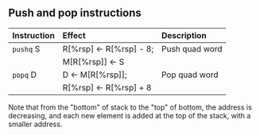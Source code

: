 ## Push and pop instructions
| Instruction | Effect                                     | Description    |
| :---------- | :----------------------------------------- | :------------- |
| `pushq` S   | R[%rsp] $\leftarrow$ R[%rsp] - 8;         | Push quad word |
|             | M[R[%rsp]] $\leftarrow$ S                   |                |
| `popq` D    | D $\leftarrow$ M[R[%rsp]];                | Pop quad word  |
|             | R[%rsp] $\leftarrow$ R[%rsp] + 8          |                |

Note that from the "bottom" of stack to the "top" of bottom, the address is decreasing, and each new element is added at the top of the stack, with a smaller address.


